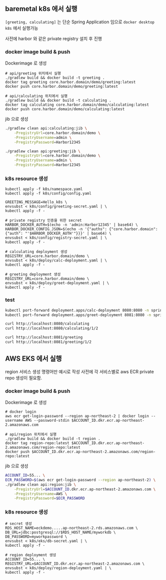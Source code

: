 
## baremetal k8s 에서 실행

`[greeting, calculating]` 는 단순 Spring Application 임으로 `docker desktop k8s` 에서 실행가능  

사전에 harbor 와 같은 private registry 설치 후 진행  

### docker image build & push 

Dockerimage 로 생성

```shell
# api/greeting 위치에서 실행
./gradlew build && docker build -t greeting .
docker tag greeting core.harbor.domain/demo/greeting:latest
docker push core.harbor.domain/demo/greeting:latest

# api/calculating 위치에서 실행
./gradlew build && docker build -t calculating .
docker tag calculating core.harbor.domain/demo/calculating:latest
docker push core.harbor.domain/demo/calculating:latest
```

jib 으로 생성

```sh
./gradlew clean api:calculating:jib \
    -PregistryUrl=core.harbor.domain/demo \
    -PregistryUsername=admin \
    -PregistryPassword=Harbor12345

./gradlew clean api:greeting:jib \
    -PregistryUrl=core.harbor.domain/demo \
    -PregistryUsername=admin \
    -PregistryPassword=Harbor12345
```

### k8s resource 생성

```shell
kubectl apply -f k8s/namespace.yaml
kubectl apply -f k8s/config/config.yaml

GREETING_MESSAGE=Hello_k8s \
envsubst < k8s/config/greeting-secret.yaml | \
kubectl apply -f -

# private registry 인증을 위한 secret
HARBOR_DOCKER_AUTH=$(echo -n 'admin:Harbor12345' | base64) \
HARBOR_DOCKER_CONFIG_JSON=$(echo -n '{"auths": {"core.harbor.domain": {"auth": "'$HARBOR_DOCKER_AUTH'"}}}' | base64) \
envsubst < k8s/config/registry-secret.yaml | \
kubectl apply -f -
```


```shell
# calculating deployment 생성
REGISTRY_URL=core.harbor.domain/demo \
envsubst < k8s/deploy/calc-deployment.yaml | \
kubectl apply -f -

# greeting deployment 생성
REGISTRY_URL=core.harbor.domain/demo \
envsubst < k8s/deploy/greet-deployment.yaml | \
kubectl apply -f -
```

### test

```sh
kubectl port-forward deployment.apps/calc-deployment 8080:8080 -n spring
kubectl port-forward deployment.apps/greet-deployment 8081:8080 -n spring

curl http://localhost:8080/calculating
curl http://localhost:8080/calculating/1/2

curl http://localhost:8081/greeting
curl http://localhost:8081/greeting/1/2
```

## AWS EKS 에서 실행

region 서비스 생성 명령어만 예시로 작성
사전에 각 서비스별로 aws ECR private repo 생성이 필요함.  

### docker image build & push 

Dockerimage 로 생성

```shell
# docker login  
aws ecr get-login-password --region ap-northeast-2 | docker login --username AWS --password-stdin $ACCOUNT_ID.dkr.ecr.ap-northeast-2.amazonaws.com

# api/region 위치에서 실행
./gradlew build && docker build -t region .
docker tag region-repo:latest $ACCOUNT_ID.dkr.ecr.ap-northeast-2.amazonaws.com/region-repo:latest
docker push $ACCOUNT_ID.dkr.ecr.ap-northeast-2.amazonaws.com/region-repo:latest
```

jib 으로 생성

```sh
ACCOUNT_ID=55... \
ECR_PASSWORD=$(aws ecr get-login-password --region ap-northeast-2) \
./gradlew clean api:region:jib \
    -PregistryUrl=$ACCOUNT_ID.dkr.ecr.ap-northeast-2.amazonaws.com \
    -PregistryUsername=AWS \
    -PregistryPassword=$ECR_PASSWORD
```

### k8s resource 생성

```shell
# secret 생성
RDS_HOST_NAME=eckdemo.....ap-northeast-2.rds.amazonaws.com \
DB_URL=jdbc:postgresql://$RDS_HOST_NAME/myworkdb \
DB_PASSWORD=myworkpassword \
envsubst < k8s/eks/db-secret.yaml | \
kubectl apply -f -

# region deployment 생성
ACCOUNT_ID=55... \
REGISTRY_URL=$ACCOUNT_ID.dkr.ecr.ap-northeast-2.amazonaws.com \
envsubst < k8s/deploy/region-deployment.yaml | \
kubectl apply -f -
```
